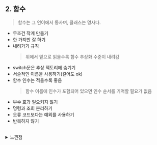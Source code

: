 ## 2. 함수

> 함수는 그 언어에서 동사며, 클래스는 명사다.

- 무조건 작게 만들기
- 한 가지만 잘 하기
- 내려가기 규칙
  > 위에서 밑으로 읽을수록 함수 추상화 수준이 내려감
- switch문은 추상 팩토리에 숨기기
- 서술적인 이름을 사용하기(길어도 ok)
- 함수 인수는 적을수록 좋음
    > 함수 이름에 인수가 포함되어 있으면 인수 순서를 기억할 필요가 없음
- 부수 효과 일으키지 않기
- 명령과 조회 분리하기
- 오류 코드보다는 예외를 사용하기
- 반복하지 않기

<br>

<details>
<summary>느낀점</summary>

함수가 한 가지 기능만 해야 한다는 사실이 흥미로웠다.
의문이 들었던 것은, 함수를 쪼개 놓아서 어쨌든 어딘가에선 이 모든 것을 합쳐서 쓸 텐데 그 함수가 한 가지 기능을 한다고 말할 수 있냐는 것이다.
또한 switch문을 추상화해서 숨겨놓는 게 신기했다.
그리고 지금까지 별 생각 없이 인수를 만들고 사용했는데 인수 마저도 깔끔한 코드를 위한 요소라는 게 놀라웠다.
내 코드들에 대한 반성도 하고, framework 는 이런 코드를 위해 노력했다는 사실을 알게 되었다. (ex: JPA)

</details>
